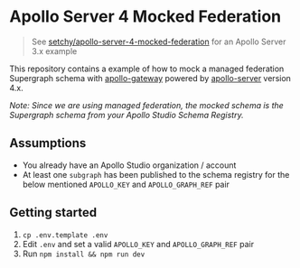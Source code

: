 # Apollo Server 4 Mocked Federation

> See [setchy/apollo-server-4-mocked-federation](https://github.com/setchy/apollo-server-3-mocked-federation) for an Apollo Server 3.x example

This repository contains a example of how to mock a managed federation Supergraph schema with [apollo-gateway](https://github.com/apollographql/federation) powered by [apollo-server](https://github.com/apollographql/apollo-server/) version 4.x.

_Note: Since we are using managed federation, the mocked schema is the Supergraph schema from your Apollo Studio Schema Registry._

## Assumptions

- You already have an Apollo Studio organization / account
- At least one `subgraph` has been published to the schema registry for the below mentioned `APOLLO_KEY` and `APOLLO_GRAPH_REF` pair

## Getting started

1. `cp .env.template .env`
1. Edit `.env` and set a valid `APOLLO_KEY` and `APOLLO_GRAPH_REF` pair
1. Run `npm install && npm run dev`
